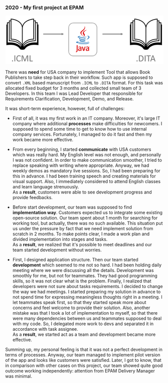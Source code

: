 ### 2020 - My first project at EPAM

![picture](../pictures/projects/My-First-Project-At-EPAM.png)

There was **need** for USA company to implement Tool that allows Book Publishers to take step back in their workflow.
Such app is supposed to convert `.XML` based manuscript from `.ICML` to `.DITA` format.
For this task was allocated fixed budget for 3 months and collected small team of 3 Developers.
In this team I was Lead Developer that responsible for Requirements Clarification, Development, Demo, and Release.

It was short-term experience, however, full of challenges:

- First of all, it was my first work in an IT company. 
  Moreover, it's large IT company where additional **processes** make difficulties for newcomers.
  I supposed to spend some time to get to know how to use internal company services.
  Fortunately, I managed to do it fast and then my work became more effective.

- From every beginning, I started **communicate** with USA customers which was really hard.
  My English level was not enough, and personally I was not confident.
  In order to make communication smoother, I tried to replace speaking with writing where appropriate.
  Anyway, we had weekly demos as mandatory live sessions.
  So, I had been preparing for this in advance.
  I had been training speech and creating materials for visual support.
  Also, I immediately considered to attend English classes and learn language strenuously.<br>
  As a **result**, customers were able to see development progress and provide feedbacks.
 
- Before start development, our team was supposed to find **implementation way**. 
  Customers expected us to integrate some existing open-source solution.
  Our team spent about 1 month for searching for working tool, but actually, there was no such available.
  This situation put us under the pressure by fact that we need implement solution from scratch in 2 months.
  To make points clear, I made a work plan and divided implementation into stages and tasks.<br>
  As a **result**, we realized that it's possible to meet deadlines and our team started development without worries.

- First, I designed application structure. 
  Then our team started **development** which seemed to me not so hard.
  I had been holding daily meeting where we were discussing all the details.
  Development was smoothly for me, but not for teammates.
  They had good programming skills, so it was not clear what is the problem.
  Finally, I realized that developers were not sure about tasks requirements.
  I decided to change the way we had meetings.
  I started preparing my solution in advance to not spend time for expressing meaningless thoughts right in a meeting.
  I let teammates speak first, so that they started speak more about concerns and feel welcome to provide their solution.
  Also, another mistake was that I took a lot of implementation to myself, 
  so that there were many dependencies between us and teammates supposed to deal with my code.
  So, I delegated more work to devs and separated it in accordance with task assignee.<br>
  As a **result**, we started act as a team and development became more effective.

Summing up, my personal feeling is that it was not a perfect development in terms of processes. 
Anyway, our team managed to implement pilot version of the app 
and looks like customers were satisfied.
Later, I got to know, that in comparison with other cases on this project, 
our team showed quite good outcome working independently: attention from EPAM Delivery Manager was minimal.